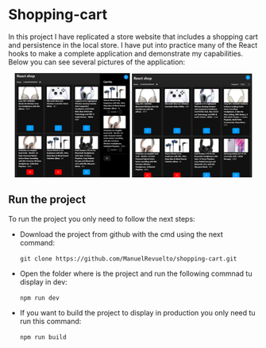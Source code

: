 # Shopping-cart
In this project I have replicated a store website that includes a shopping cart and persistence in the local store.
I have put into practice many of the React hooks to make a complete application and demonstrate my capabilities.
Below you can see several pictures of the application:

<p align="center">
  <img src="https://raw.githubusercontent.com/ManuelRevuelto/shopping-cart/refs/heads/main/src/images/img1.png" alt="Descripción 1" width="46%" />
  <img src="https://raw.githubusercontent.com/ManuelRevuelto/shopping-cart/refs/heads/main/src/images/img2.png" alt="Descripción 2" width="48%" />
</p>

## Run the project

To run the project you only need to follow the next steps:

- Download the project from github with the cmd using the next command:
    
    `git clone https://github.com/ManuelRevuelto/shopping-cart.git`

- Open the folder where is the project and run the following commnad tu display in dev:

    `npm run dev`

- If you want to build the project to display in production you only need tu run this command:

    `npm run build`